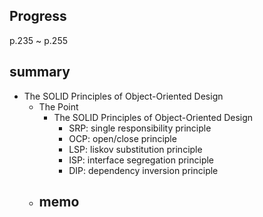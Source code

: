 ## Progress
p.235 ~ p.255

## summary
- The SOLID Principles of Object-Oriented Design
  - The Point
    - The SOLID Principles of Object-Oriented Design
      - SRP: single responsibility principle
      - OCP: open/close principle
      - LSP: liskov substitution principle
      - ISP: interface segregation principle
      - DIP: dependency inversion principle
  - memo
    - 
